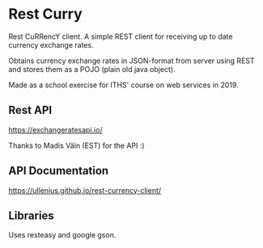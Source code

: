 # Rest Curry
Rest CuRRencY client. A simple REST client for receiving up to date currency exchange rates.

Obtains currency exchange rates in JSON-format from server using
REST and stores them as a POJO (plain old java object).

Made as a school exercise for ITHS' course on web
services in 2019.

## Rest API
https://exchangeratesapi.io/

Thanks to Madis Väin (EST) for the API :)

## API Documentation
https://ullenius.github.io/rest-currency-client/

## Libraries

Uses resteasy and google gson.
